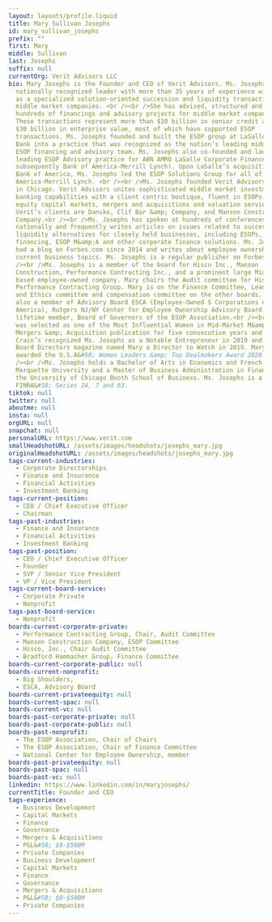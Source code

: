```yaml
---
layout: layouts/profile.liquid
title: Mary Sullivan Josephs
id: mary_sullivan_josephs
prefix: ""
first: Mary
middle: Sullivan
last: Josephs
suffix: null
currentOrg: Verit Advisors LLC
bio: Mary Josephs is the Founder and CEO of Verit Advisors. Ms. Josephs is a
  nationally recognized leader with more than 35 years of experience with ESOPs
  as a specialized solution-oriented succession and liquidity transaction for
  middle market companies. <br /><br />She has advised, structured and closed
  hundreds of financings and advisory projects for middle market companies.
  These transactions represent more than $10 billion in senior credit and nearly
  $30 billion in enterprise value, most of which have supported ESOP
  transactions. Ms. Josephs founded and built the ESOP group at LaSalle National
  Bank into a practice that was recognized as the nation’s leading middle-market
  ESOP financing and advisory team. Ms. Josephs also co-founded and launched a
  leading ESOP Advisory practice for ABN AMRO LaSalle Corporate Finance (and
  subsequently Bank of America-Merrill Lynch). Upon LaSalle’s acquisition by
  Bank of America, Ms. Josephs led the ESOP Solutions Group for all of Bank of
  America-Merrill Lynch. <br /><br />Ms. Josephs founded Verit Advisors in 2009
  in Chicago. Verit Advisors unites sophisticated middle market investment
  banking capabilities with a client centric boutique, fluent in ESOPs, debt and
  equity capital markets, mergers and acquisitions and valuation services. Among
  Verit’s clients are Dansko, Clif Bar &amp; Company, and Manson Construction
  Company.<br /><br />Ms. Josephs has spoken at hundreds of conferences
  nationally and frequently writes articles on issues related to succession and
  liquidity alternatives for closely held businesses, including ESOPs, ESOP
  financing, ESOP M&amp;A and other corporate finance solutions. Ms. Josephs has
  had a blog on Forbes.com since 2014 and writes about employee ownership and
  current business topics. Ms. Josephs is a regular publisher on Forbes <br
  /><br />Ms. Josephs is a member of the board for Hisco Inc., Manson
  Construction, Performance Contracting Inc., and a prominent large Midwest
  based employee-owned company. Mary chairs the Audit committee for Hisco and
  Performance Contracting Group. Mary is on the Finance Committee, Leadership
  and Ethics committee and compensation committee on the other boards. Mary is
  also a member of Advisory Board ESCA (Employee-Owned S Corporations of
  America), Rutgers NJ/NY Center for Employee Ownership Advisory Board and a
  lifetime member, Board of Governors of the ESOP Association.<br /><br />Mary
  was selected as one of the Most Influential Women in Mid-Market M&amp;A by
  Mergers &amp; Acquisition publication for five consecutive years and Chicago
  Crain’s recognized Ms. Josephs as a Notable Entrepreneur in 2019 and Private
  Board Directors magazine named Mary a Director to Watch in 2019. Mary was
  awarded the U.S.A&#58; Women Leaders &amp; Top Dealmakers Award 2020. <br
  /><br />Ms. Josephs holds a Bachelor of Arts in Economics and French from
  Marquette University and a Master of Business Administration in Finance from
  the University of Chicago Booth School of Business. Ms. Josephs is a member of
  FINRA&#58; Series 24, 7 and 63.
tiktok: null
twitter: null
aboutme: null
insta: null
orgURL: null
snapchat: null
personalURL: https://www.verit.com
smallHeadshotURL: /assets/images/headshots/josephs_mary.jpg
originalHeadshotURL: /assets/images/headshots/josephs_mary.jpg
tags-current-industries:
  - Corporate Directorships
  - Finance and Insurance
  - Financial Activities
  - Investment Banking
tags-current-position:
  - CEO / Chief Executive Officer
  - Chairman
tags-past-industries:
  - Finance and Insurance
  - Financial Activities
  - Investment Banking
tags-past-position:
  - CEO / Chief Executive Officer
  - Founder
  - SVP / Senior Vice President
  - VP / Vice President
tags-current-board-service:
  - Corporate Private
  - Nonprofit
tags-past-board-service:
  - Nonprofit
boards-current-corporate-private:
  - Performance Contracting Group, Chair, Audit Committee
  - Manson Construction Company, ESOP Committee
  - Hisco, Inc., Chair Audit Committee
  - Bradford Hammacher Group, Finance Committee
boards-current-corporate-public: null
boards-current-nonprofit:
  - Big Shoulders,
  - ESCA, Advisory Board
boards-current-privateequity: null
boards-current-spac: null
boards-current-vc: null
boards-past-corporate-private: null
boards-past-corporate-public: null
boards-past-nonprofit:
  - The ESOP Association, Chair of Chairs
  - The ESOP Association, Chair of Finance Committee
  - National Center for Employee Ownership, member
boards-past-privateequity: null
boards-past-spac: null
boards-past-vc: null
linkedin: https://www.linkedin.com/in/maryjosephs/
currentTitle: Founder and CEO
tags-experience:
  - Business Development
  - Capital Markets
  - Finance
  - Governance
  - Mergers & Acquisitions
  - P&L&#58; $0-$500M
  - Private Companies
  - Business Development
  - Capital Markets
  - Finance
  - Governance
  - Mergers & Acquisitions
  - P&L&#58; $0-$500M
  - Private Companies
---
```

